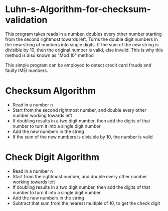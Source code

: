 # Luhn-s-Algorithm-for-checksum-validation
This program takes reads in a number, doubles every other number starting from the second rightmost towards left. Turns the double digit numbers in the new string of numbers into single digits. If the sum of the new string is divisible by 10, then the original number is valid, else invalid. This is why this method is also known as "Mod 10" method

This simple program can be employed to detect credit card frauds and faulty IMEI numbers.

# Checksum Algorithm
  - Read in a number n
  - Start from the second rightmost number, and double every other number working towards left
  - If doubling results in a two digit number, then add the digits of that number to turn it into a single digit number
  - Add the new numbers in the string
  - If the sum of the new numbers is divisible by 10, the number is valid

# Check Digit Algorithm
  - Read in a number n
  - Start from the rightmost number, and double every other number working towards left
  - If doubling results in a two digit number, then add the digits of that number to turn it into a single digit number
  - Add the new numbers in the string
  - Subtract that sum from the nearest multiple of 10, to get the check digit

